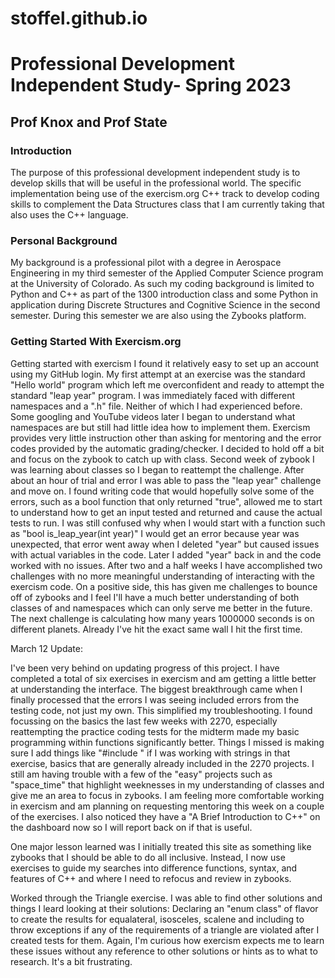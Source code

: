 # stoffel.github.io

# Professional Development Independent Study- Spring 2023 
## Prof Knox and Prof State

### Introduction

The purpose of this professional development independent study is to develop skills that will be useful in the professional world. The specific implementation being use of the exercism.org C++ track to develop coding skills to complement the Data Structures class that I am currently taking that also uses the C++ language. 

### Personal Background

My background is a professional pilot with a degree in Aerospace Engineering in my third semester of the Applied Computer Science program at the University of Colorado. As such my coding background is limited to Python and C++ as part of the 1300 introduction class and some Python in application during Discrete Structures and Cognitive Science in the second semester. During this semester we are also using the Zybooks platform. 

### Getting Started With Exercism.org

Getting started with exercism I found it relatively easy to set up an account using my GitHub login. My first attempt at an exercise was the standard "Hello world" program which left me overconfident and ready to attempt the standard "leap year" program. I was immediately faced with different namespaces and  a ".h" file. Neither of which I had experienced before. Some googling and YouTube videos later I began to understand what namespaces are but still had little idea how to implement them. Exercism provides very little instruction other than asking for mentoring and the error codes provided by the automatic grading/checker. I decided to hold off a bit and focus on the zybook to catch up with class. Second week of zybook I was learning about classes so I began to reattempt the challenge. After about an hour of trial and error I was able to pass the "leap year" challenge and move on. I found writing code that would hopefully solve some of the errors, such as a bool function that only returned "true", allowed me to start to understand how to get an input tested and returned and cause the actual tests to run. I was still confused why when I would start with a function such as "bool is_leap_year(int year)" I would get an error because year was unexpected, that error went away when I deleted "year" but caused issues with actual variables in the code. Later I added "year" back in and the code worked with no issues. After two and a half weeks I have accomplished two challenges with no more meaningful understanding of interacting with the exercism code. On a positive side, this has given me challenges to bounce off of zybooks and I feel I'll have a much better understanding of both classes of and namespaces which can only serve me better in the future. 
The next challenge is calculating how many years 1000000 seconds is on different planets. Already I've hit the exact same wall I hit the first time. 

March 12 Update:

I've been very behind on updating progress of this project. I have completed a total of six exercises in exercism and am getting a little better at understanding the interface. The biggest breakthrough came when I finally processed that the errors I was seeing included errors from the testing code, not just my own. This simplified my troubleshooting. I found focussing on the basics the last few weeks with 2270, especially reattempting the practice coding tests for the midterm made my basic programming within functions significantly better. Things I missed is making sure I add things like "#include <string>" if I was working with strings in that exercise, basics that are generally already included in the 2270 projects. I still am having trouble with a few of the "easy" projects such as "space_time" that highlight weeknesses in my understanding of classes and give me an area to focus in zybooks. I am feeling more comfortable working in exercism and am planning on requesting mentoring this week on a couple of the exercises. I also noticed they have a "A Brief Introduction to C++" on the dashboard now so I will report back on if that is useful. 

One major lesson learned was I initially treated this site as something like zybooks that I should be able to do all inclusive. Instead, I now use exercises to guide my searches into difference functions, syntax, and features of C++ and where I need to refocus and review in zybooks.


Worked through the Triangle exercise. I was able to find other solutions and things I leard looking at their solutions: Declaring an "enum class" of flavor to create the results for equalateral, isosceles, scalene and including <stdexcept> to throw exceptions if any of the requirements of a triangle are violated after I created tests for them. Again, I'm curious how exercism expects me to learn these issues without any reference to other solutions or hints as to what to research. It's a bit frustrating. 
